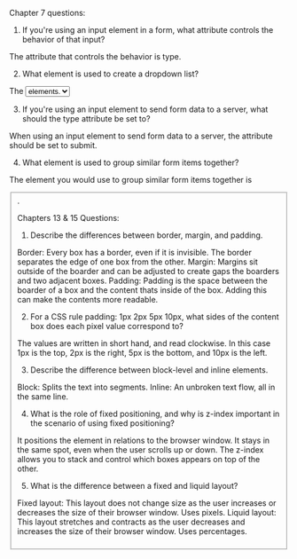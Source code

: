 Chapter 7 questions:

1. If you're using an input element in a form, what attribute controls the behavior of that input?

  The attribute that controls the behavior is type.

2. What element is used to create a dropdown list?

  The <select> element is used to create a dropdown list, which contains two or more <option> elements.

3. If you're using an input element to send form data to a server, what should the type attribute be set to?

  When using an input element to send form data to a server, the attribute should be set to submit.

4. What element is used to group similar form items together?

  The element you would use to group similar form items together is <fieldset>.


Chapters 13 & 15 Questions:

1. Describe the differences between border, margin, and padding.

  Border: Every box has a border, even if it is invisible. The border separates the edge of one box from the other.
  Margin: Margins sit outside of the boarder and can be adjusted to create gaps the boarders and two adjacent boxes.
  Padding: Padding is the space between the boarder of a box and the content thats inside of the box. Adding this can make the contents more readable.

2. For a CSS rule padding: 1px 2px 5px 10px, what sides of the content box does each pixel value correspond to?

  The values are written in short hand, and read clockwise. In this case 1px is the top, 2px is the right, 5px is the bottom, and 10px is the left.

3. Describe the difference between block-level and inline elements.

  Block: Splits the text into segments.
  Inline: An unbroken text flow, all in the same line.

4. What is the role of fixed positioning, and why is z-index important in the scenario of using fixed positioning?

  It positions the element in relations to the browser window. It stays in the same spot, even when the user scrolls up or down. The z-index allows you to stack and control which boxes appears on top of the other.

5. What is the difference between a fixed and liquid layout?

  Fixed layout: This layout does not change size as the user increases or decreases the size of their browser window. Uses pixels.
  Liquid layout: This layout stretches and contracts as the user decreases and increases the size of their browser window. Uses percentages.
